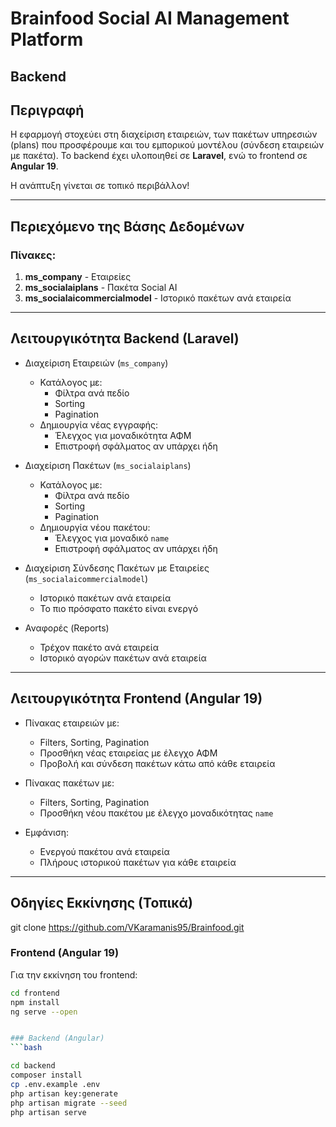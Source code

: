 # Brainfood Social AI Management Platform

## Backend


## Περιγραφή

Η εφαρμογή στοχεύει στη διαχείριση εταιρειών, των πακέτων υπηρεσιών (plans) που προσφέρουμε και του εμπορικού μοντέλου (σύνδεση εταιρειών με πακέτα). Το backend έχει υλοποιηθεί σε **Laravel**, ενώ το frontend σε **Angular 19**.

Η ανάπτυξη γίνεται σε τοπικό περιβάλλον!

---

## Περιεχόμενο της Βάσης Δεδομένων

### Πίνακες:

1. **ms_company** - Εταιρείες  
2. **ms_socialaiplans** - Πακέτα Social AI  
3. **ms_socialaicommercialmodel** - Ιστορικό πακέτων ανά εταιρεία

---

## Λειτουργικότητα Backend (Laravel)

- Διαχείριση Εταιρειών (`ms_company`)
  - Κατάλογος με:
    - Φίλτρα ανά πεδίο
    - Sorting
    - Pagination
  - Δημιουργία νέας εγγραφής:
    - Έλεγχος για μοναδικότητα ΑΦΜ
    - Επιστροφή σφάλματος αν υπάρχει ήδη

- Διαχείριση Πακέτων (`ms_socialaiplans`)
  - Κατάλογος με:
    - Φίλτρα ανά πεδίο
    - Sorting
    - Pagination
  - Δημιουργία νέου πακέτου:
    - Έλεγχος για μοναδικό `name`
    - Επιστροφή σφάλματος αν υπάρχει ήδη

- Διαχείριση Σύνδεσης Πακέτων με Εταιρείες (`ms_socialaicommercialmodel`)
  - Ιστορικό πακέτων ανά εταιρεία
  - Το πιο πρόσφατο πακέτο είναι ενεργό

- Αναφορές (Reports)
  - Τρέχον πακέτο ανά εταιρεία
  - Ιστορικό αγορών πακέτων ανά εταιρεία

---

## Λειτουργικότητα Frontend (Angular 19)

- Πίνακας εταιρειών με:
  - Filters, Sorting, Pagination
  - Προσθήκη νέας εταιρείας με έλεγχο ΑΦΜ
  - Προβολή και σύνδεση πακέτων κάτω από κάθε εταιρεία

- Πίνακας πακέτων με:
  - Filters, Sorting, Pagination
  - Προσθήκη νέου πακέτου με έλεγχο μοναδικότητας `name`

- Εμφάνιση:
  - Ενεργού πακέτου ανά εταιρεία
  - Πλήρους ιστορικού πακέτων για κάθε εταιρεία

---

## Οδηγίες Εκκίνησης (Τοπικά)
git clone <https://github.com/VKaramanis95/Brainfood.git>
### Frontend (Angular 19)

Για την εκκίνηση του frontend:

```bash
cd frontend
npm install
ng serve --open


### Backend (Angular)
```bash

cd backend
composer install
cp .env.example .env
php artisan key:generate
php artisan migrate --seed
php artisan serve






